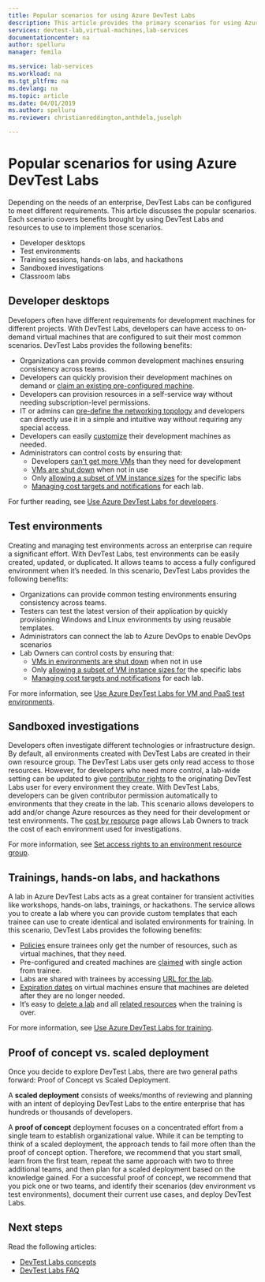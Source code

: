 ```yaml
---
title: Popular scenarios for using Azure DevTest Labs
description: This article provides the primary scenarios for using Azure DevTest Labs and two general paths to start using the service in your organization. 
services: devtest-lab,virtual-machines,lab-services
documentationcenter: na
author: spelluru
manager: femila

ms.service: lab-services
ms.workload: na
ms.tgt_pltfrm: na
ms.devlang: na
ms.topic: article
ms.date: 04/01/2019
ms.author: spelluru
ms.reviewer: christianreddington,anthdela,juselph

---
```


# Popular scenarios for using Azure DevTest Labs
Depending on the needs of an enterprise, DevTest Labs can be configured to meet different requirements.  This article discusses the popular scenarios. Each scenario covers benefits brought by using DevTest Labs and resources to use to implement those scenarios.  

- Developer desktops
- Test environments
- Training sessions, hands-on labs, and hackathons
- Sandboxed investigations
- Classroom labs

## Developer desktops
Developers often have different requirements for development machines for different projects. With DevTest Labs, developers can have access to on-demand virtual machines that are configured to suit their most common scenarios. DevTest Labs provides the following benefits:

- Organizations can provide common development machines ensuring consistency across teams.
- Developers can quickly provision their development machines on demand or [claim an existing pre-configured machine](devtest-lab-add-claimable-vm.md).
- Developers can provision resources in a self-service way without needing subscription-level permissions.
- IT or admins can [pre-define the networking topology](devtest-lab-configure-vnet.md) and developers can directly use it in a simple and intuitive way without requiring any special access.
- Developers can easily [customize](devtest-lab-add-vm.md#add-an-existing-artifact-to-a-vm) their development machines as needed.
- Administrators can control costs by ensuring that:
    - Developers [can't get more VMs](devtest-lab-set-lab-policy.md#set-virtual-machines-per-user) than they need for development
    - [VMs are shut down](devtest-lab-set-lab-policy.md#set-auto-shutdown) when not in use
    - Only [allowing a subset of VM instance sizes](devtest-lab-set-lab-policy.md#set-allowed-virtual-machine-sizes) for the specific labs
    - [Managing cost targets and notifications](devtest-lab-configure-cost-management.md) for each lab.

For further reading, see [Use Azure DevTest Labs for developers](devtest-lab-developer-lab.md). 

## Test environments
Creating and managing test environments across an enterprise can require a significant effort. With DevTest Labs, test environments can be easily created, updated, or duplicated. It allows teams to access a fully configured environment when it’s needed. In this scenario, DevTest Labs provides the following benefits:

- Organizations can provide common testing environments ensuring consistency across teams.
- Testers can test the latest version of their application by quickly provisioning Windows and Linux environments by using reusable templates.
- Administrators can connect the lab to Azure DevOps to enable DevOps scenarios
- Lab Owners can control costs by ensuring that:
    - [VMs in environments are shut down](devtest-lab-set-lab-policy.md#set-auto-shutdown) when not in use
    - Only [allowing a subset of VM instance sizes for](devtest-lab-set-lab-policy.md#set-allowed-virtual-machine-sizes) the specific labs
    - [Managing cost targets and notifications](devtest-lab-configure-cost-management.md) for each lab.

For more information, see [Use Azure DevTest Labs for VM and PaaS test environments](devtest-lab-test-env.md).

## Sandboxed investigations
Developers often investigate different technologies or infrastructure design. By default, all environments created with DevTest Labs are created in their own resource group. The DevTest Labs user gets only read access to those resources. However, for developers who need more control, a lab-wide setting can be updated to give [contributor rights](https://azure.microsoft.com/updates/azure-devtest-labs-view-and-set-access-rights-to-an-environment-rg/) to the originating DevTest Labs user for every environment they create.  With DevTest Labs, developers can be given contributor permission automatically to environments that they create in the lab.  This scenario allows developers to add and/or change Azure resources as they need for their development or test environments. The [cost by resource](devtest-lab-configure-cost-management.md#view-cost-by-resource) page allows Lab Owners to track the cost of each environment used for investigations.

For more information, see [Set access rights to an environment resource group](https://aka.ms/dtl-sandbox).

## Trainings, hands-on labs, and hackathons 
A lab in Azure DevTest Labs acts as a great container for transient activities like workshops, hands-on labs, trainings, or hackathons.  The service allows you to create a lab where you can provide custom templates that each trainee can use to create identical and isolated environments for training. In this scenario, DevTest Labs provides the following benefits:

- [Policies](devtest-lab-set-lab-policy.md) ensure trainees only get the number of resources, such as virtual machines, that they need.
- Pre-configured and created machines are [claimed](devtest-lab-add-claimable-vm.md) with single action from trainee.
- Labs are shared with trainees by accessing [URL for the lab](devtest-lab-faq.md#how-do-i-share-a-direct-link-to-my-lab).
- [Expiration dates](devtest-lab-add-vm.md#steps-to-add-a-vm-to-a-lab-in-azure-devtest-labs) on virtual machines ensure that machines are deleted after they are no longer needed.
- It’s easy to [delete a lab](devtest-lab-delete-lab-vm.md#delete-a-lab) and all [related resources](devtest-lab-faq.md#how-do-i-automate-the-process-of-deleting-all-the-vms-in-my-lab) when the training is over.

For more information, see [Use Azure DevTest Labs for training](devtest-lab-training-lab.md).  

## Proof of concept vs. scaled deployment
Once you decide to explore DevTest Labs, there are two general paths forward: Proof of Concept vs Scaled Deployment.  

A **scaled deployment** consists of weeks/months of reviewing and planning with an intent of deploying DevTest Labs to the entire enterprise that has hundreds or thousands of developers.

A **proof of concept** deployment focuses on a concentrated effort from a single team to establish organizational value. While it can be tempting to think of a scaled deployment, the approach tends to fail more often than the proof of concept option. Therefore, we recommend that you start small, learn from the first team, repeat the same approach with two to three additional teams, and then plan for a scaled deployment based on the knowledge gained. For a successful proof of concept, we recommend that you pick one or two teams, and identify their scenarios (dev environment vs test environments), document their current use cases, and deploy DevTest Labs.

## Next steps
Read the following articles:

- [DevTest Labs concepts](devtest-lab-concepts.md)
- [DevTest Labs FAQ](devtest-lab-faq.md)

